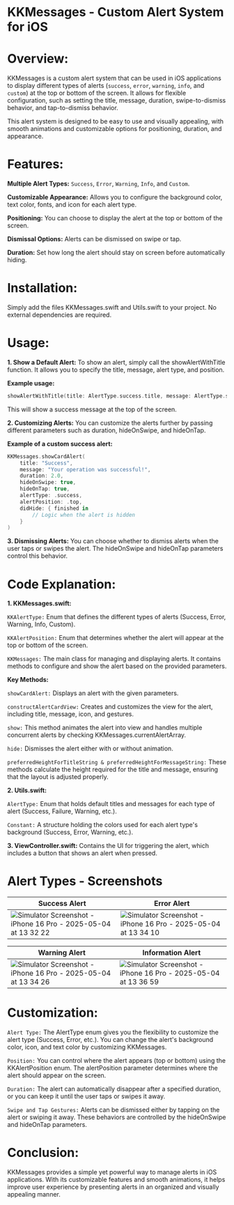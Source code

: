 # KKMessages - Custom Alert System for iOS

# Overview:
KKMessages is a custom alert system that can be used in iOS applications to display different types of alerts (`success`, `error`, `warning`, `info`, and `custom`) at the top or bottom of the screen. It allows for flexible configuration, such as setting the title, message, duration, swipe-to-dismiss behavior, and tap-to-dismiss behavior.

This alert system is designed to be easy to use and visually appealing, with smooth animations and customizable options for positioning, duration, and appearance.

# Features:
**Multiple Alert Types:** `Success`, `Error`, `Warning`, `Info`, and `Custom`.

**Customizable Appearance:** Allows you to configure the background color, text color, fonts, and icon for each alert type.

**Positioning:** You can choose to display the alert at the top or bottom of the screen.

**Dismissal Options:** Alerts can be dismissed on swipe or tap.

**Duration:** Set how long the alert should stay on screen before automatically hiding.

# Installation:
Simply add the files KKMessages.swift and Utils.swift to your project. No external dependencies are required.

# Usage:
**1. Show a Default Alert:**
To show an alert, simply call the showAlertWithTitle function. It allows you to specify the title, message, alert type, and position.

**Example usage:**
```swift
showAlertWithTitle(title: AlertType.success.title, message: AlertType.success.message, alert_type: .success)
```
This will show a success message at the top of the screen.

**2. Customizing Alerts:**
You can customize the alerts further by passing different parameters such as duration, hideOnSwipe, and hideOnTap.

**Example of a custom success alert:**
```swift
KKMessages.showCardAlert(
    title: "Success",
    message: "Your operation was successful!",
    duration: 2.0,
    hideOnSwipe: true,
    hideOnTap: true,
    alertType: .success,
    alertPosition: .top,
    didHide: { finished in
        // Logic when the alert is hidden
    }
)
```

**3. Dismissing Alerts:**
You can choose whether to dismiss alerts when the user taps or swipes the alert. The hideOnSwipe and hideOnTap parameters control this behavior.


# Code Explanation:
**1. KKMessages.swift:**

`KKAlertType:` Enum that defines the different types of alerts (Success, Error, Warning, Info, Custom).

`KKAlertPosition:` Enum that determines whether the alert will appear at the top or bottom of the screen.

`KKMessages:` The main class for managing and displaying alerts. It contains methods to configure and show the alert based on the provided parameters.

**Key Methods:**

`showCardAlert:` Displays an alert with the given parameters.

`constructAlertCardView:` Creates and customizes the view for the alert, including title, message, icon, and gestures.

`show:` This method animates the alert into view and handles multiple concurrent alerts by checking KKMessages.currentAlertArray.

`hide:` Dismisses the alert either with or without animation.

`preferredHeightForTitleString & preferredHeightForMessageString:` These methods calculate the height required for the title and message, ensuring that the layout is adjusted properly.

**2. Utils.swift:**

`AlertType:` Enum that holds default titles and messages for each type of alert (Success, Failure, Warning, etc.).

`Constant:` A structure holding the colors used for each alert type's background (Success, Error, Warning, etc.).

**3. ViewController.swift:**
Contains the UI for triggering the alert, which includes a button that shows an alert when pressed.

# Alert Types - Screenshots

| Success Alert       | Error Alert       |
|---------------------|-------------------|
| ![Simulator Screenshot - iPhone 16 Pro - 2025-05-04 at 13 32 22](https://github.com/user-attachments/assets/7088fc84-523d-4b1a-8321-9564a681a38d) | ![Simulator Screenshot - iPhone 16 Pro - 2025-05-04 at 13 34 10](https://github.com/user-attachments/assets/b76cd8c4-68e7-435e-8088-697fb2c52875) |

| Warning Alert      | Information Alert  |
|--------------------|--------------------|
| ![Simulator Screenshot - iPhone 16 Pro - 2025-05-04 at 13 34 26](https://github.com/user-attachments/assets/353d613d-cf89-4c9b-aafc-b5d2b5497f54) | ![Simulator Screenshot - iPhone 16 Pro - 2025-05-04 at 13 36 59](https://github.com/user-attachments/assets/6a5b19c5-35d6-4e9a-81f6-9f859da14db8) | 

# Customization:
`Alert Type:` The AlertType enum gives you the flexibility to customize the alert type (Success, Error, etc.). You can change the alert's background color, icon, and text color by customizing KKMessages.

`Position:` You can control where the alert appears (top or bottom) using the KKAlertPosition enum. The alertPosition parameter determines where the alert should appear on the screen.

`Duration:` The alert can automatically disappear after a specified duration, or you can keep it until the user taps or swipes it away.

`Swipe and Tap Gestures:` Alerts can be dismissed either by tapping on the alert or swiping it away. These behaviors are controlled by the hideOnSwipe and hideOnTap parameters.

# Conclusion:
KKMessages provides a simple yet powerful way to manage alerts in iOS applications. With its customizable features and smooth animations, it helps improve user experience by presenting alerts in an organized and visually appealing manner.


